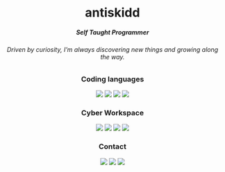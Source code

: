 <h1 align="center">antiskidd</h1>
<div align="center">
  <h5>Self Taught Programmer</h5>
  <h6>Driven by curiosity, I’m always discovering new things and growing along the way.</h6>
</div>
<div align="center">
  <h3>Coding languages</h3>
  <img src="https://svgl-badge.vercel.app/api/Language/C?theme=dark"/>
  <img src="https://svgl-badge.vercel.app/api/Language/C%2B%2B?theme=dark"/>
  <img src="https://svgl-badge.vercel.app/api/Language/C%23?theme=dark"/>
  <img src="https://svgl-badge.vercel.app/api/Language/HTML5theme=dark"/>
</div>
<div align="center">
  <h3>Cyber Workspace</h3>
  <img src="https://svgl-badge.vercel.app/api/Software/Visual%20Studio?theme=dark"/>
  <img src="https://svgl-badge.vercel.app/api/Software/Visual%20Studio%20Code?theme=dark"/>
  <img src="https://svgl-badge.vercel.app/api/Software/Blender?theme=dark"/>
  <img src="https://svgl-badge.vercel.app/api/Software/Github?theme=dark"/>
</div>
<div align="center">
  <h3>Contact</h3>
  <a href="https://discord.com/users/1235531970839187547"><img src="https://svgl-badge.vercel.app/api/Software/Discord?theme=dark"></a>
  <a href="https://www.roblox.com/users/299840345/profile"><img src="https://svgl-badge.vercel.app/api/Software/Roblox?theme=dark"></a>
  <a href="https://open.spotify.com/user/31fapmizv3posqn7ywm53al4ipsq"><img src="https://svgl-badge.vercel.app/api/Music/Spotify?theme=dark"></a>
</div>
